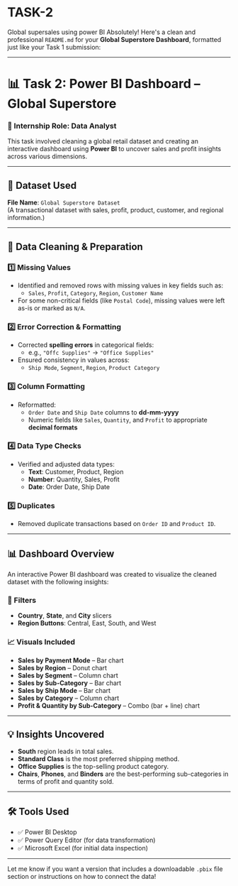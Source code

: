 # TASK-2
Global supersales  using power BI
Absolutely! Here's a clean and professional `README.md` for your **Global Superstore Dashboard**, formatted just like your Task 1 submission:

---

# 📊 Task 2: Power BI Dashboard – Global Superstore

### 💼 Internship Role: Data Analyst

This task involved cleaning a global retail dataset and creating an interactive dashboard using **Power BI** to uncover sales and profit insights across various dimensions.

---

## 📁 Dataset Used

**File Name**: `Global Superstore Dataset`\
(A transactional dataset with sales, profit, product, customer, and regional information.)

---

## 🧹 Data Cleaning & Preparation

### 1️⃣ Missing Values

- Identified and removed rows with missing values in key fields such as:
  - `Sales`, `Profit`, `Category`, `Region`, `Customer Name`
- For some non-critical fields (like `Postal Code`), missing values were left as-is or marked as `N/A`.

### 2️⃣ Error Correction & Formatting

- Corrected **spelling errors** in categorical fields:
  - e.g., `"Offc Supplies"` → `"Office Supplies"`
- Ensured consistency in values across:
  - `Ship Mode`, `Segment`, `Region`, `Product Category`

### 3️⃣ Column Formatting

- Reformatted:
  - `Order Date` and `Ship Date` columns to **dd-mm-yyyy**
  - Numeric fields like `Sales`, `Quantity`, and `Profit` to appropriate **decimal formats**

### 4️⃣ Data Type Checks

- Verified and adjusted data types:
  - **Text**: Customer, Product, Region
  - **Number**: Quantity, Sales, Profit
  - **Date**: Order Date, Ship Date

### 5️⃣ Duplicates

- Removed duplicate transactions based on `Order ID` and `Product ID`.

---

## 📊 Dashboard Overview

An interactive Power BI dashboard was created to visualize the cleaned dataset with the following insights:

### 🎯 Filters

- **Country**, **State**, and **City** slicers
- **Region Buttons**: Central, East, South, and West

### 📈 Visuals Included

- **Sales by Payment Mode** – Bar chart
- **Sales by Region** – Donut chart
- **Sales by Segment** – Column chart
- **Sales by Sub-Category** – Bar chart
- **Sales by Ship Mode** – Bar chart
- **Sales by Category** – Column chart
- **Profit & Quantity by Sub-Category** – Combo (bar + line) chart

---

## 💡 Insights Uncovered

- **South** region leads in total sales.
- **Standard Class** is the most preferred shipping method.
- **Office Supplies** is the top-selling product category.
- **Chairs**, **Phones**, and **Binders** are the best-performing sub-categories in terms of profit and quantity sold.

---

## 🛠 Tools Used

- ✅ Power BI Desktop
- ✅ Power Query Editor (for data transformation)
- ✅ Microsoft Excel (for initial data inspection)

---

Let me know if you want a version that includes a downloadable `.pbix` file section or instructions on how to connect the data!
